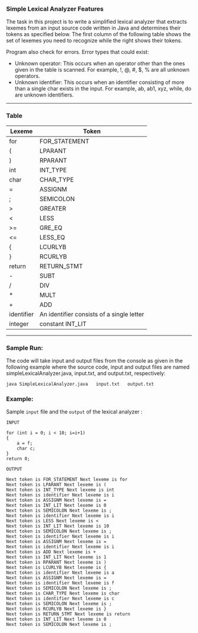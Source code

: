 ### Simple Lexical Analyzer Features

The task in this project is to write a simplified lexical analyzer that extracts lexemes from an input source code written in Java and determines their tokens as specified below. The first column of the following table shows the set of lexemes you need to recognize while the right shows their tokens.

Program also check for errors. Error types that could exist:
- Unknown operator: This occurs when an operator other than the ones given in
the table is scanned. For example, !, @, #, $, % are all unknown operators.
- Unknown identifier: This occurs when an identifier consisting of more than a
single char exists in the input. For example, ab, ab1, xyz, while, do are
unknown identifiers.

------------

### Table
                    
Lexeme | Token
------------- | -------------
for | FOR_STATEMENT
( | LPARANT
) | RPARANT
int | INT_TYPE
char | CHAR_TYPE
= | ASSIGNM
; | SEMICOLON
> | GREATER
< | LESS
>= | GRE_EQ
<= | LESS_EQ
{ | LCURLYB
} | RCURLYB
return | RETURN_STMT
- | SUBT
/ | DIV
* | MULT
+ | ADD
identifier | An identifier consists of a single letter
integer|  constant INT_LIT

------------




### Sample Run:

The code will take input and output files from the console as given in the following example where the source code, input and output files are named simpleLexicalAnalyzer.java, input.txt, and output.txt, respectively:

	java SimpleLexicalAnalyzer.java   input.txt   output.txt



### Example:
Sample `input`  file and the `output` of the lexical analyzer :

`INPUT`

    for (int i = 0; i < 10; i=i+1)
	{
		a = f;
		char c;
	}
	return 0;

`OUTPUT`

	Next token is FOR_STATEMENT Next lexeme is for
	Next token is LPARANT Next lexeme is (
	Next token is INT_TYPE Next lexeme is int
	Next token is identifier Next lexeme is i
	Next token is ASSIGNM Next lexeme is =
	Next token is INT_LIT Next lexeme is 0
	Next token is SEMICOLON Next lexeme is ;
	Next token is identifier Next lexeme is i
	Next token is LESS Next lexeme is <
	Next token is INT_LIT Next lexeme is 10
	Next token is SEMICOLON Next lexeme is ;
	Next token is identifier Next lexeme is i
	Next token is ASSIGNM Next lexeme is =
	Next token is identifier Next lexeme is i
	Next token is ADD Next lexeme is +
	Next token is INT_LIT Next lexeme is 1
	Next token is RPARANT Next lexeme is )
	Next token is LCURLYB Next lexeme is {
	Next token is identifier Next lexeme is a
	Next token is ASSIGNM Next lexeme is =
	Next token is identifier Next lexeme is f
	Next token is SEMICOLON Next lexeme is ;
	Next token is CHAR_TYPE Next lexeme is char
	Next token is identifier Next lexeme is c
	Next token is SEMICOLON Next lexeme is ;
	Next token is RCURLYB Next lexeme is }
	Next token is RETURN_STMT Next lexeme is return
	Next token is INT_LIT Next lexeme is 0
	Next token is SEMICOLON Next lexeme is ;

